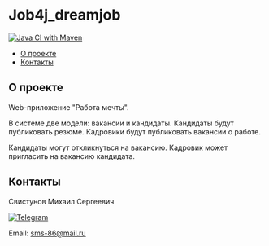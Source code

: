 # Job4j_dreamjob
[![Java CI with Maven](https://github.com/svoh86/job4j_dreamjob/actions/workflows/maven.yml/badge.svg)](https://github.com/svoh86/job4j_dreamjob/actions/workflows/maven.yml)

+ [О проекте](#О-проекте)
+ [Контакты](#Контакты)

## О проекте

Web-приложение "Работа мечты". 

В системе две модели: вакансии и кандидаты. Кандидаты будут публиковать резюме. Кадровики будут публиковать вакансии о работе.

Кандидаты могут откликнуться на вакансию. Кадровик может пригласить на вакансию кандидата.

## Контакты

Свистунов Михаил Сергеевич

[![Telegram](https://img.shields.io/badge/Telegram-blue?logo=telegram)](https://t.me/svoh86)

Email: sms-86@mail.ru
